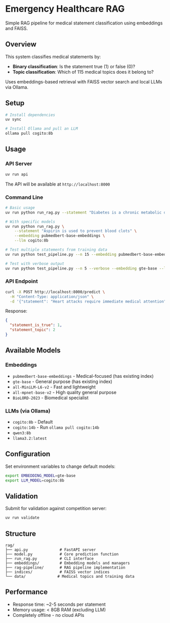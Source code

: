 # Emergency Healthcare RAG

Simple RAG pipeline for medical statement classification using embeddings and FAISS.

## Overview

This system classifies medical statements by:
- **Binary classification**: Is the statement true (1) or false (0)?
- **Topic classification**: Which of 115 medical topics does it belong to?

Uses embeddings-based retrieval with FAISS vector search and local LLMs via Ollama.

## Setup

```bash
# Install dependencies
uv sync

# Install Ollama and pull an LLM
ollama pull cogito:8b
```

## Usage

### API Server

```bash
uv run api
```

The API will be available at `http://localhost:8000`

### Command Line

```bash
# Basic usage
uv run python run_rag.py --statement "Diabetes is a chronic metabolic disorder"

# With specific models
uv run python run_rag.py \
    --statement "Aspirin is used to prevent blood clots" \
    --embedding pubmedbert-base-embeddings \
    --llm cogito:8b

# Test multiple statements from training data
uv run python test_pipeline.py --n 15 --embedding pubmedbert-base-embeddings --llm cogito:8b

# Test with verbose output
uv run python test_pipeline.py --n 5 --verbose --embedding gte-base --llm llama3.2:latest
```

### API Endpoint

```bash
curl -X POST http://localhost:8000/predict \
  -H "Content-Type: application/json" \
  -d '{"statement": "Heart attacks require immediate medical attention"}'
```

Response:
```json
{
  "statement_is_true": 1,
  "statement_topic": 2
}
```

## Available Models

### Embeddings
- `pubmedbert-base-embeddings` - Medical-focused (has existing index)
- `gte-base` - General purpose (has existing index)
- `all-MiniLM-L6-v2` - Fast and lightweight
- `all-mpnet-base-v2` - High quality general purpose
- `BioLORD-2023` - Biomedical specialist

### LLMs (via Ollama)
- `cogito:8b` - Default
- `cogito:14b` - Run `ollama pull cogito:14b`
- `qwen3:8b`
- `llama3.2:latest`

## Configuration

Set environment variables to change default models:
```bash
export EMBEDDING_MODEL=gte-base
export LLM_MODEL=cogito:8b
```

## Validation

Submit for validation against competition server:
```bash
uv run validate
```

## Structure

```
rag/
├── api.py              # FastAPI server
├── model.py            # Core prediction function  
├── run_rag.py          # CLI interface
├── embeddings/         # Embedding models and managers
├── rag-pipeline/       # RAG pipeline implementation
├── indices/            # FAISS vector indices
└── data/              # Medical topics and training data
```

## Performance

- Response time: ~2-5 seconds per statement
- Memory usage: < 8GB RAM (excluding LLM)
- Completely offline - no cloud APIs